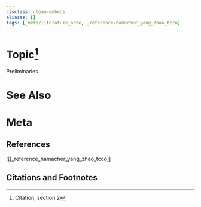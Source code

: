 ```yaml
---
cssclass: clean-embeds
aliases: []
tags: [_meta/literature_note, _reference/hamacher_yang_zhao_tcco]
---
```

# Topic[^1]
Preliminaries

# See Also

# Meta
## References
![[_reference_hamacher_yang_zhao_tcco]]


## Citations and Footnotes
[^1]: Citation, section 2